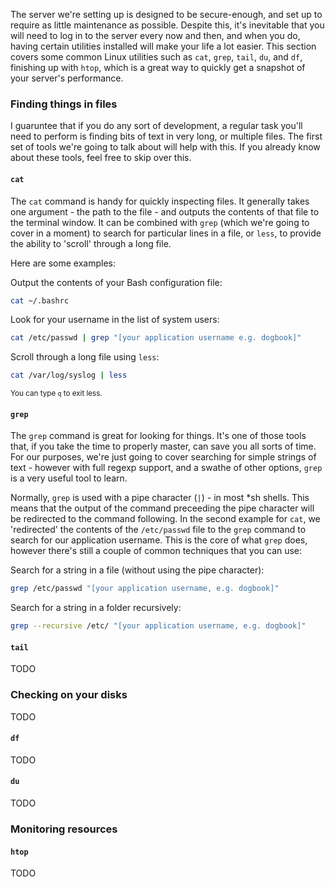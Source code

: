 The server we're setting up is designed to be secure-enough, and set up to require as little maintenance as possible. Despite this, it's inevitable that you will need to log in to the server every now and then, and when you do, having certain utilities installed will make your life a lot easier. This section covers some common Linux utilities such as `cat`, `grep`, `tail`, `du`, and `df`, finishing up with `htop`, which is a great way to quickly get a snapshot of your server's performance.

### Finding things in files

I guaruntee that if you do any sort of development, a regular task you'll need to perform is finding bits of text in very long, or multiple files. The first set of tools we're going to talk about will help with this. If you already know about these tools, feel free to skip over this.

#### `cat`

The `cat` command is handy for quickly inspecting files. It generally takes one argument - the path to the file - and outputs the contents of that file to the terminal window. It can be combined with `grep` (which we're going to cover in a moment) to search for particular lines in a file, or `less`, to provide the ability to 'scroll' through a long file.

Here are some examples:

Output the contents of your Bash configuration file:
``` bash
cat ~/.bashrc 
```

Look for your username in the list of system users:
``` bash
cat /etc/passwd | grep "[your application username e.g. dogbook]"
```

Scroll through a long file using `less`:
``` bash
cat /var/log/syslog | less
``` 
<small>You can type `q` to exit less.</small>

#### `grep` 

The `grep` command is great for looking for things. It's one of those tools that, if you take the time to properly master, can save you all sorts of time. For our purposes, we're just going to cover searching for simple strings of text - however with full regexp support, and a swathe of other options, `grep` is a very useful tool to learn.

Normally, `grep` is used with a pipe character (`|`) - in most *sh shells. This means that the output of the command preceeding the pipe character will be redirected to the command following. In the second example for `cat`, we 'redirected' the contents of the `/etc/passwd` file to the `grep` command to search for our application username. This is the core of what `grep` does, however there's still a couple of common techniques that you can use:

Search for a string in a file (without using the pipe character):
``` bash
grep /etc/passwd "[your application username, e.g. dogbook]"
```

Search for a string in a folder recursively:
``` bash
grep --recursive /etc/ "[your application username, e.g. dogbook]"
```

#### `tail`

TODO

### Checking on your disks

TODO

#### `df`

TODO

#### `du`

TODO

### Monitoring resources

#### `htop`

TODO




